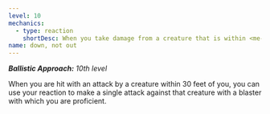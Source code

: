 ```yaml
---
level: 10
mechanics:
  - type: reaction
    shortDesc: When you take damage from a creature that is within <me-distance length="30" /> of you, you can use your reaction to make a weapon attack against that creature.
name: down, not out
---
```

_**Ballistic Approach:** 10th level_

When you are hit with an attack by a creature within 30 feet of you, you can use your reaction to make a single attack against that creature with a blaster with which you are proficient.